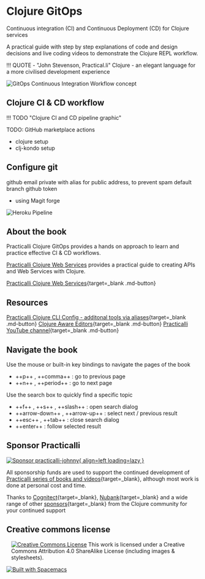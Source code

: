 # Clojure GitOps

Continuous integration (CI) and Continuous Deployment (CD) for Clojure services

A practical guide with step by step explanations of code and design decisions and live coding videos to demonstrate the Clojure REPL workflow.

!!! QUOTE - "John Stevenson, Practical.li"
    Clojure - an elegant language for a more civilised development experience


![GitOps Continuous Integration Workflow concept](https://raw.githubusercontent.com/practicalli/graphic-design/live/continuous-integration/continuous-integration-overview.svg)


## Clojure CI & CD workflow

!!! TODO "Clojure CI and CD pipeline graphic"

TODO: GitHub marketplace actions
- clojure setup
- clj-kondo setup


## Configure git

github email private with alias for public address, to prevent spam
default branch
github token
- using Magit forge


![Heroku Pipeline](https://raw.githubusercontent.com/practicalli/graphic-design/live/continuous-integration/heroku/heroku-pipeline-banking-on-clojure.png)


## About the book

Practicalli Clojure GitOps provides a hands on approach to learn and practice effective CI & CD workflows.

[Practicalli Clojure Web Services](https://practical.li/clojure-web-services) provides a practical guide to creating APIs and Web Services with Clojure.

[Practicalli Clojure Web Services](https://practical.li/clojure-web-services){target=_blank .md-button}


## Resources

[Practicalli Clojure CLI Config - additonal tools via aliases](/clojure/clojure-cli/practicalli-config/){target=_blank .md-button}
[Clojure Aware Editors](/clojure/clojure-editors){target=_blank .md-button}
[Practicalli YouTube channel](https://youtube.co/practicalli){target=_blank .md-button}


## Navigate the book

Use the mouse or built-in key bindings to navigate the pages of the book

- ++p++ , ++comma++ : go to previous page
- ++n++ , ++period++ : go to next page

Use the search box to quickly find a specific topic

- ++f++ , ++s++ , ++slash++ : open search dialog
- ++arrow-down++ , ++arrow-up++ : select next / previous result
- ++esc++ , ++tab++ : close search dialog
- ++enter++ : follow selected result


## Sponsor Practicalli

[![Sponsor practicalli-johnny](https://raw.githubusercontent.com/practicalli/graphic-design/live/buttons/practicalli-github-sponsors-button.png){ align=left loading=lazy }](https://github.com/sponsors/practicalli-johnny/)

All sponsorship funds are used to support the continued development of [Practicalli series of books and videos](https://practical.li/){target=_blank}, although most work is done at personal cost and time.

Thanks to [Cognitect](https://www.cognitect.com/){target=_blank}, [Nubank](https://nubank.com.br/){target=_blank} and a wide range of other [sponsors](https://github.com/sponsors/practicalli-johnny#sponsors){target=_blank} from the Clojure community for your continued support


## Creative commons license

<div style="width:95%; margin:auto;">
  <a rel="license" href="http://creativecommons.org/licenses/by-sa/4.0/"><img alt="Creative Commons License" style="border-width:0" src="https://i.creativecommons.org/l/by-sa/4.0/88x31.png" /></a>
  This work is licensed under a Creative Commons Attribution 4.0 ShareAlike License (including images & stylesheets).
</div>

[![Built with Spacemacs](https://cdn.rawgit.com/syl20bnr/spacemacs/442d025779da2f62fc86c2082703697714db6514/assets/spacemacs-badge.svg)](https://practicalli.github.io/spacemacs/)

